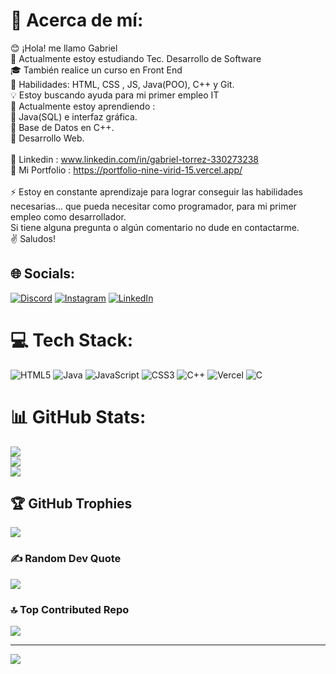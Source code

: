 # 💫 Acerca de mí:
😊 ¡Hola! me llamo Gabriel <br>🔭 Actualmente estoy estudiando  Tec. Desarrollo de Software<br>🎓 También realice un curso en Front End  <br>🔧 Habilidades: HTML, CSS , JS, Java(POO), C++ y Git.<br>💡 Estoy buscando ayuda para mi primer empleo IT<br>🌱 Actualmente estoy aprendiendo :<br>    📌 Java(SQL) e interfaz gráfica.<br>    📌 Base de Datos en C++.<br>    📌 Desarrollo Web.<br><br>📎 Linkedin : www.linkedin.com/in/gabriel-torrez-330273238<br>💼 Mi Portfolio : https://portfolio-nine-virid-15.vercel.app/<br><br> ⚡  Estoy en constante aprendizaje para lograr conseguir las habilidades necesarias... que pueda necesitar como programador, para mi primer empleo como desarrollador.<br>     Si tiene alguna pregunta o algún comentario no dude en contactarme. 
<br> ✌️  Saludos!



## 🌐 Socials:
[![Discord](https://img.shields.io/badge/Discord-%237289DA.svg?logo=discord&logoColor=white)](https://discord.gg/Gabriel_Torrez#4836) [![Instagram](https://img.shields.io/badge/Instagram-%23E4405F.svg?logo=Instagram&logoColor=white)](https://instagram.com/https://www.instagram.com/gabrieltorrez__) [![LinkedIn](https://img.shields.io/badge/LinkedIn-%230077B5.svg?logo=linkedin&logoColor=white)](https://linkedin.com/in/www.linkedin.com/in/gabriel-torrez-330273238) 

# 💻 Tech Stack:
![HTML5](https://img.shields.io/badge/html5-%23E34F26.svg?style=for-the-badge&logo=html5&logoColor=white) ![Java](https://img.shields.io/badge/java-%23ED8B00.svg?style=for-the-badge&logo=java&logoColor=white) ![JavaScript](https://img.shields.io/badge/javascript-%23323330.svg?style=for-the-badge&logo=javascript&logoColor=%23F7DF1E) ![CSS3](https://img.shields.io/badge/css3-%231572B6.svg?style=for-the-badge&logo=css3&logoColor=white) ![C++](https://img.shields.io/badge/c++-%2300599C.svg?style=for-the-badge&logo=c%2B%2B&logoColor=white) ![Vercel](https://img.shields.io/badge/vercel-%23000000.svg?style=for-the-badge&logo=vercel&logoColor=white) ![C](https://img.shields.io/badge/c-%2300599C.svg?style=for-the-badge&logo=c&logoColor=white)
# 📊 GitHub Stats:
![](https://github-readme-stats.vercel.app/api?username=gabriel-1993&theme=midnight-purple&hide_border=true&include_all_commits=false&count_private=false)<br/>
![](https://github-readme-streak-stats.herokuapp.com/?user=gabriel-1993&theme=midnight-purple&hide_border=true)<br/>
![](https://github-readme-stats.vercel.app/api/top-langs/?username=gabriel-1993&theme=midnight-purple&hide_border=true&include_all_commits=false&count_private=false&layout=compact)

## 🏆 GitHub Trophies
![](https://github-profile-trophy.vercel.app/?username=gabriel-1993&theme=radical&no-frame=false&no-bg=true&margin-w=4)

### ✍️ Random Dev Quote
![](https://quotes-github-readme.vercel.app/api?type=horizontal&theme=dark)

### 🔝 Top Contributed Repo
![](https://github-contributor-stats.vercel.app/api?username=gabriel-1993&limit=5&theme=dark&combine_all_yearly_contributions=true)

---
[![](https://visitcount.itsvg.in/api?id=gabriel-1993&icon=0&color=1)](https://visitcount.itsvg.in)

<!-- Proudly created with GPRM ( https://gprm.itsvg.in ) -->
